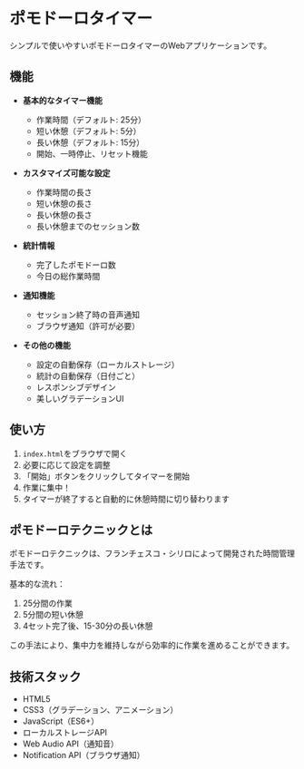 # ポモドーロタイマー

シンプルで使いやすいポモドーロタイマーのWebアプリケーションです。

## 機能

- **基本的なタイマー機能**
  - 作業時間（デフォルト: 25分）
  - 短い休憩（デフォルト: 5分）
  - 長い休憩（デフォルト: 15分）
  - 開始、一時停止、リセット機能

- **カスタマイズ可能な設定**
  - 作業時間の長さ
  - 短い休憩の長さ
  - 長い休憩の長さ
  - 長い休憩までのセッション数

- **統計情報**
  - 完了したポモドーロ数
  - 今日の総作業時間

- **通知機能**
  - セッション終了時の音声通知
  - ブラウザ通知（許可が必要）

- **その他の機能**
  - 設定の自動保存（ローカルストレージ）
  - 統計の自動保存（日付ごと）
  - レスポンシブデザイン
  - 美しいグラデーションUI

## 使い方

1. `index.html`をブラウザで開く
2. 必要に応じて設定を調整
3. 「開始」ボタンをクリックしてタイマーを開始
4. 作業に集中！
5. タイマーが終了すると自動的に休憩時間に切り替わります

## ポモドーロテクニックとは

ポモドーロテクニックは、フランチェスコ・シリロによって開発された時間管理手法です。

基本的な流れ：
1. 25分間の作業
2. 5分間の短い休憩
3. 4セット完了後、15-30分の長い休憩

この手法により、集中力を維持しながら効率的に作業を進めることができます。

## 技術スタック

- HTML5
- CSS3（グラデーション、アニメーション）
- JavaScript（ES6+）
- ローカルストレージAPI
- Web Audio API（通知音）
- Notification API（ブラウザ通知）
